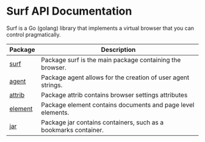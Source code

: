 Surf API Documentation
======================
Surf is a Go (golang) library that implements a virtual browser that you can control pragmatically.

| Package | Description |
|---------|-------------|
| [surf](https://github.com/headzoo/surf/blob/master/docs/surf.md) | Package surf is the main package containing the browser. |
| [agent](https://github.com/headzoo/surf/blob/master/docs/agent.md) | Package agent allows for the creation of user agent strings. |
| [attrib](https://github.com/headzoo/surf/blob/master/docs/attrib.md) | Package attrib contains browser settings attributes |
| [element](https://github.com/headzoo/surf/blob/master/docs/element.md) | Package element contains documents and page level elements. |
| [jar](https://github.com/headzoo/surf/blob/master/docs/jar.md) | Package jar contains containers, such as a bookmarks container. |
